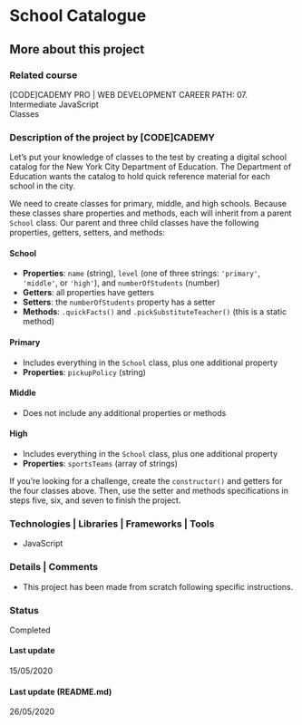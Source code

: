 # School Catalogue

## More about this project

### Related course
[CODE]CADEMY PRO | WEB DEVELOPMENT CAREER PATH: 07. Intermediate JavaScript  
Classes

### Description of the project by [CODE]CADEMY
Let’s put your knowledge of classes to the test by creating a digital school catalog for the New York City Department of Education. The Department of Education wants the catalog to hold quick reference material for each school in the city.

We need to create classes for primary, middle, and high schools. Because these classes share properties and methods, each will inherit from a parent `School` class. Our parent and three child classes have the following properties, getters, setters, and methods:

#### School
- **Properties**: `name` (string), `level` (one of three strings: `'primary'`, `'middle'`, or `'high'`), and `numberOfStudents` (number)  
- **Getters**: all properties have getters  
- **Setters**: the `numberOfStudents` property has a setter  
- **Methods**: `.quickFacts()` and `.pickSubstituteTeacher()` (this is a static method)  

#### Primary
- Includes everything in the `School` class, plus one additional property  
- **Properties**: `pickupPolicy` (string)  

#### Middle
- Does not include any additional properties or methods  

#### High
- Includes everything in the `School` class, plus one additional property  
- **Properties**: `sportsTeams` (array of strings)  

If you’re looking for a challenge, create the `constructor()` and getters for the four classes above. Then, use the setter and methods specifications in steps five, six, and seven to finish the project.

### Technologies | Libraries | Frameworks | Tools  
- JavaScript

### Details | Comments
- This project has been made from scratch following specific instructions. 

### Status
Completed 

#### Last update
15/05/2020

#### Last update (README.md)
26/05/2020

